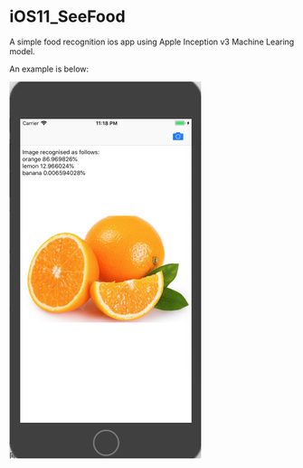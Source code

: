 # iOS11_SeeFood

A simple food recognition ios app using Apple Inception v3 Machine Learing model.

An example is below:

<img src="example1.png" alt="Example">
